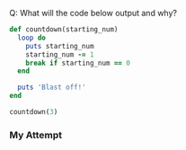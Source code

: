 Q: What will the code below output and why?
```ruby
def countdown(starting_num)
  loop do
    puts starting_num
    starting_num -= 1
    break if starting_num == 0
  end

  puts 'Blast off!'
end

countdown(3)
```
### My Attempt
